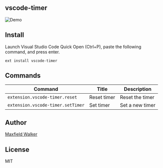 ## vscode-timer

![Demo](http://i.imgur.com/7z0oEOY.gif)

## Install
Launch Visual Studio Code Quick Open (Ctrl+P), paste the following command, and press enter.

```
ext install vscode-timer
```

## Commands
|  Command | Title | Description |
|  ------ | ------ | ------ |
|  `extension.vscode-timer.reset` | Reset timer | Reset the timer |
|  `extension.vscode-timer.setTimer` | Set timer | Set a new timer |

## Author
[Maxfield Walker](https://github.com/MaxfieldWalker)

## License
MIT
